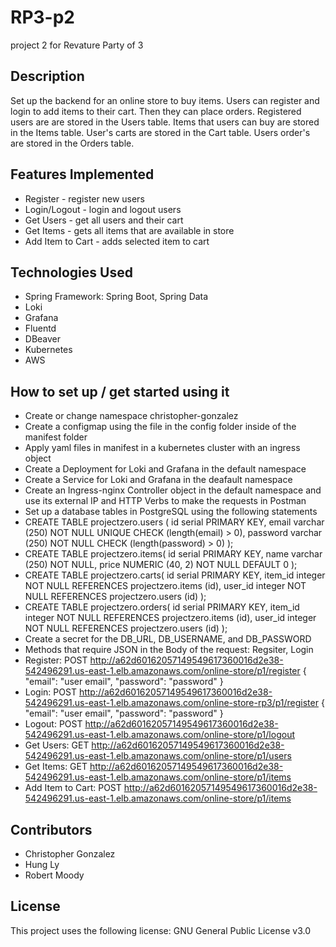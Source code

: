 # RP3-p2
project 2 for Revature Party of 3

## Description
Set up the backend for an online store to buy items. Users can register and login to add items to their cart. Then they can place orders. Registered users are are stored in the Users table. Items that 
users can buy are stored in the Items table. User's carts are stored in the Cart table. Users order's are stored in the Orders table.

## Features Implemented
* Register - register new users
* Login/Logout - login and logout users
* Get Users - get all users and their cart
* Get Items - gets all items that are available in store
* Add Item to Cart - adds selected item to cart

## Technologies Used
* Spring Framework: Spring Boot, Spring Data
* Loki
* Grafana
* Fluentd
* DBeaver
* Kubernetes
* AWS

## How to set up / get started using it
* Create or change namespace christopher-gonzalez
* Create a configmap using the file in the config folder inside of the manifest folder
* Apply yaml files in manifest in a kubernetes cluster with an ingress object
* Create a Deployment for Loki and Grafana in the default namespace
* Create a Service for Loki and Grafana in the deafault namespace
* Create an Ingress-nginx Controller object in the default namespace and use its external IP and HTTP Verbs to make the requests in Postman
* Set up a database tables in PostgreSQL using the following statements
* CREATE TABLE projectzero.users (
	id serial PRIMARY KEY,
	email varchar (250) NOT NULL UNIQUE CHECK (length(email) > 0),
	password varchar (250) NOT NULL CHECK (length(password) > 0)
);
* CREATE TABLE projectzero.items(
	id serial PRIMARY KEY,
	name varchar (250) NOT NULL,
	price NUMERIC (40, 2) NOT NULL DEFAULT 0
);
* CREATE TABLE projectzero.carts(
	id serial PRIMARY KEY,
	item_id integer NOT NULL REFERENCES projectzero.items (id),
	user_id integer NOT NULL REFERENCES projectzero.users (id)
);
* CREATE TABLE projectzero.orders(
	id serial PRIMARY KEY,
	item_id integer NOT NULL REFERENCES projectzero.items (id),
	user_id integer NOT NULL REFERENCES projectzero.users (id)
);
* Create a secret for the DB_URL, DB_USERNAME, and DB_PASSWORD
* Methods that require JSON in the Body of the request: Regsiter, Login
* Register: POST http://a62d60162057149549617360016d2e38-542496291.us-east-1.elb.amazonaws.com/online-store/p1/register
{
    "email": "user email",
    "password": "password"
}
* Login: POST http://a62d60162057149549617360016d2e38-542496291.us-east-1.elb.amazonaws.com/online-store-rp3/p1/register
{
    "email": "user email",
    "password": "password"
}
* Logout: POST http://a62d60162057149549617360016d2e38-542496291.us-east-1.elb.amazonaws.com/online-store/p1/logout
* Get Users: GET http://a62d60162057149549617360016d2e38-542496291.us-east-1.elb.amazonaws.com/online-store/p1/users
* Get Items: GET http://a62d60162057149549617360016d2e38-542496291.us-east-1.elb.amazonaws.com/online-store/p1/items
* Add Item to Cart: POST http://a62d60162057149549617360016d2e38-542496291.us-east-1.elb.amazonaws.com/online-store/p1/items

## Contributors
* Christopher Gonzalez
* Hung Ly
* Robert Moody

## License
This project uses the following license: GNU General Public License v3.0

